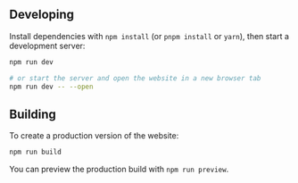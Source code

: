 ## Developing

Install dependencies with `npm install` (or `pnpm install` or `yarn`), then start a development server:

```bash
npm run dev

# or start the server and open the website in a new browser tab
npm run dev -- --open
```

## Building

To create a production version of the website:

```bash
npm run build
```

You can preview the production build with `npm run preview`.
